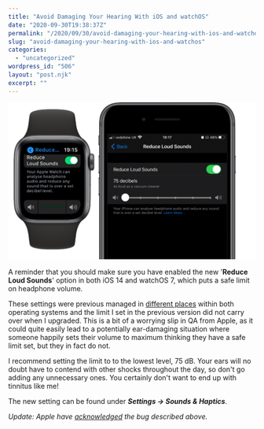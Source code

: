 ```yaml
---
title: "Avoid Damaging Your Hearing With iOS and watchOS"
date: "2020-09-30T19:38:37Z"
permalink: "/2020/09/30/avoid-damaging-your-hearing-with-ios-and-watchos/"
slug: "avoid-damaging-your-hearing-with-ios-and-watchos"
categories:
  - "uncategorized"
wordpress_id: "506"
layout: "post.njk"
excerpt: ""
---
```


![](/wp-content/uploads/2020/09/reduce-lound-sounds-ios-watchos.png?w=1024)

A reminder that you should make sure you have enabled the new '**Reduce Loud Sounds**' option in both iOS 14 and watchOS 7, which puts a safe limit on headphone volume.

These settings were previous managed in [different places](https://imarc.me/2020/05/22/the-little-things-headphone-audio-levels/) within both operating systems and the limit I set in the previous version did not carry over when I upgraded. This is a bit of a worrying slip in QA from Apple, as it could quite easily lead to a potentially ear-damaging situation where someone happily sets their volume to maximum thinking they have a safe limit set, but they in fact do not.

I recommend setting the limit to to the lowest level, 75 dB. Your ears will no doubt have to contend with other shocks throughout the day, so don't go adding any unnecessary ones. You certainly don't want to end up with tinnitus like me!

The new setting can be found under **_Settings → Sounds & Haptics_**.

_Update: Apple have [acknowledged](https://support.apple.com/en-us/HT211865) the bug described above._
